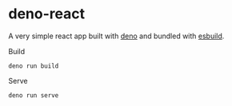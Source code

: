# deno-react

A very simple react app built with [deno](https://docs.deno.com/) and bundled with [esbuild](https://esbuild.github.io/).

Build

```
deno run build
```

Serve

```
deno run serve
```
